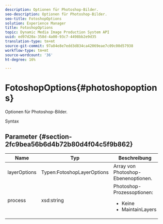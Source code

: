 ```yaml
---
description: Optionen für Photoshop-Bilder.
seo-description: Optionen für Photoshop-Bilder.
seo-title: FotoshopOptions
solution: Experience Manager
title: FotoshopOptions
topic: Dynamic Media Image Production System API
uuid: ed97d20a-358d-4a00-93c7-4498bb2e9d35
translation-type: tm+mt
source-git-commit: 97a84e8e7edd3d834ca42069eae7c09c00d57938
workflow-type: tm+mt
source-wordcount: '36'
ht-degree: 16%

---
```



# FotoshopOptions{#photoshopoptions}

Optionen für Photoshop-Bilder.

Syntax

## Parameter {#section-2fc9bea56b6d4b72b80d4f04c5f9b862}

<table id="table_04100BB8ABD84EF68B0A7CE3AD946414"> 
 <thead> 
  <tr> 
   <th colname="col1" class="entry"> Name </th> 
   <th colname="col2" class="entry"> Typ </th> 
   <th colname="col3" class="entry"> Beschreibung </th> 
  </tr> 
 </thead>
 <tbody> 
  <tr> 
   <td colname="col1"> <span class="codeph"> <span class="varname"> layerOptions</span> </span> </td> 
   <td colname="col2"> <span class="codeph"> Typen:FotoshopLayerOptions</span> </td> 
   <td colname="col3"> Array von Photoshop-Ebenenoptionen. </td> 
  </tr> 
  <tr> 
   <td colname="col1"> <span class="codeph"> <span class="varname"> process</span> </span> </td> 
   <td colname="col2"> <span class="codeph"> xsd:string</span> </td> 
   <td colname="col3">Photoshop-Prozessoptionen: 
    <ul id="ul_DD292274043F4A5ABBBB9DB5C2D46681"> 
     <li id="li_92FA27B1887B464F8C4564FD0B59793B"><span class="codeph"> Keine</span> </li> 
     <li id="li_5A3B4A33F1A14BA399FC2F1E7C471FCC"><span class="codeph"> MaintainLayers</span> </li> 
    </ul> </td> 
  </tr> 
 </tbody> 
</table>

